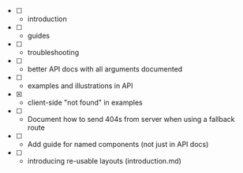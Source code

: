 * [ ] - introduction
* [ ] - guides
* [ ] - troubleshooting
* [ ] - better API docs with all arguments documented
* [ ] - examples and illustrations in API
* [x] - client-side "not found" in examples
* [ ] - Document how to send 404s from server when using a fallback route
* [ ] - Add guide for named components (not just in API docs)
* [ ] - introducing re-usable layouts (introduction.md)
